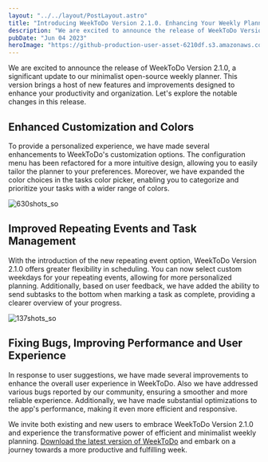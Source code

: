 ```yaml
---
layout: "../../layout/PostLayout.astro"
title: "Introducing WeekToDo Version 2.1.0. Enhancing Your Weekly Planning Experience"
description: "We are excited to announce the release of WeekToDo Version 2.1.0, a significant update to our minimalist open-source weekly planner."
pubDate: "Jun 04 2023"
heroImage: "https://github-production-user-asset-6210df.s3.amazonaws.com/53962116/243227715-1fe5da2b-9537-47a4-b2fb-147452b4c013.png"
---
```


We are excited to announce the release of WeekToDo Version 2.1.0, a significant update to our minimalist open-source weekly planner. This version brings a host of new features and improvements designed to enhance your productivity and organization. Let's explore the notable changes in this release.

## Enhanced Customization and Colors

To provide a personalized experience, we have made several enhancements to WeekToDo's customization options. The configuration menu has been refactored for a more intuitive design, allowing you to easily tailor the planner to your preferences. Moreover, we have expanded the color choices in the tasks color picker, enabling you to categorize and prioritize your tasks with a wider range of colors.

![630shots_so](https://github.com/manuelernestog/weektodo-web-v2/assets/53962116/3ea1749c-130c-483a-8c93-8befeffff8a6)

## Improved Repeating Events and Task Management

With the introduction of the new repeating event option, WeekToDo Version 2.1.0 offers greater flexibility in scheduling. You can now select custom weekdays for your repeating events, allowing for more personalized planning. Additionally, based on user feedback, we have added the ability to send subtasks to the bottom when marking a task as complete, providing a clearer overview of your progress.

![137shots_so](https://github.com/manuelernestog/weektodo-web-v2/assets/53962116/2e6c3693-2831-40ac-86dc-f634384cb3bf)

## Fixing Bugs, Improving Performance and User Experience

In response to user suggestions, we have made several improvements to enhance the overall user experience in WeekToDo. Also we have addressed various bugs reported by our community, ensuring a smoother and more reliable experience. Additionally, we have made substantial optimizations to the app's performance, making it even more efficient and responsive.

We invite both existing and new users to embrace WeekToDo Version 2.1.0 and experience the transformative power of efficient and minimalist weekly planning. [Download the latest version of WeekToDo](https://weektodo.me/download/) and embark on a journey towards a more productive and fulfilling week. 
